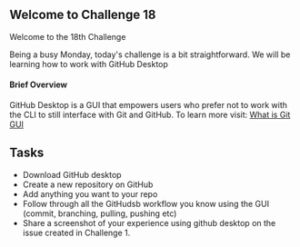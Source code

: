 ## Welcome to Challenge 18

Welcome to the 18th Challenge

Being a busy Monday, today's challenge is a bit straightforward. We will be learning how to work with GitHub Desktop

#### Brief Overview

GitHub Desktop is a GUI that empowers users who prefer not to work with the CLI to still interface with Git and GitHub.
To learn more visit: [What is Git GUI](https://help.github.com/en/desktop/getting-started-with-github-desktop)

## Tasks

- Download GitHub desktop
- Create a new repository on GitHub
- Add anything you want to your repo
- Follow through all the GitHudsb workflow you know using the GUI (commit, branching, pulling, pushing etc)
- Share a screenshot of your experience using github desktop on the issue created in Challenge 1.
